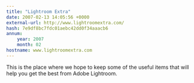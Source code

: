 ```yaml
---
title: "Lightroom Extra"
date: 2007-02-13 14:05:56 +0000
external-url: http://www.lightroomextra.com/
hash: 7e9df8bc7fdc01aebc42dd0f34aaacb6
annum:
    year: 2007
    month: 02
hostname: www.lightroomextra.com
---
```


This is the place where we hope to keep some of the useful items that will help you get the best from Adobe Lightroom.
